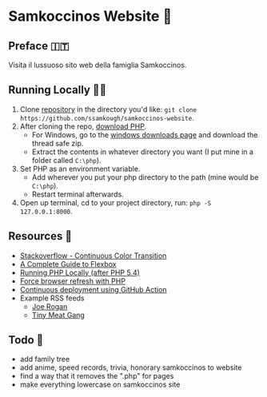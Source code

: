 # Samkoccinos Website 🚬

## Preface 🇮🇹

Visita il lussuoso sito web della famiglia Samkoccinos.

## Running Locally 🐱‍👓

1. Clone [repository](https://github.com/ssamkough/samkoccinos-website) in the directory you'd like: `git clone https://github.com/ssamkough/samkoccinos-website`.
2. After cloning the repo, [download PHP](https://www.php.net/downloads.php).
   - For Windows, go to the [windows downloads page](https://windows.php.net/download#php-7.4) and download the thread safe zip.
   - Extract the contents in whatever directory you want (I put mine in a folder called `C:\php`).
3. Set PHP as an environment variable.
   - Add wherever you put your php directory to the path (mine would be `C:\php`).
   - Restart terminal afterwards.
4. Open up terminal, cd to your project directory, run: `php -S 127.0.0.1:8000`.

## Resources 👏

- [Stackoverflow - Continuous Color Transition](https://stackoverflow.com/questions/19639506/continuous-color-transition/19657772)
- [A Complete Guide to Flexbox](https://css-tricks.com/snippets/css/a-guide-to-flexbox/)
- [Running PHP Locally (after PHP 5.4)](https://stackoverflow.com/questions/1678010/php-server-on-local-machine/21872484#21872484)
- [Force browser refresh with PHP](https://stackoverflow.com/a/11474504)
- [Continuous deployment using GitHub Action](https://www.youtube.com/watch?v=kuMlWBwsI7A)
- Example RSS feeds
  - [Joe Rogan](http://podcasts.joerogan.net/feed)
  - [Tiny Meat Gang](https://audioboom.com/channels/5024507.rss)

## Todo 🔫

- add family tree
- add anime, speed records, trivia, honorary samkoccinos to website
- find a way that it removes the ".php" for pages
- make everything lowercase on samkoccinos site
